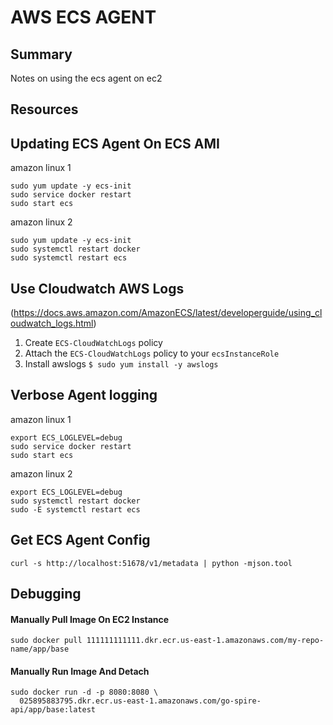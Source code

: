 # AWS ECS AGENT

## Summary

Notes on using the ecs agent on ec2

## Resources

## Updating ECS Agent On ECS AMI

amazon linux 1

```console
sudo yum update -y ecs-init
sudo service docker restart
sudo start ecs
```

amazon linux 2

```console
sudo yum update -y ecs-init
sudo systemctl restart docker
sudo systemctl restart ecs
```

## Use Cloudwatch AWS Logs

(https://docs.aws.amazon.com/AmazonECS/latest/developerguide/using_cloudwatch_logs.html)

1. Create `ECS-CloudWatchLogs` policy
2. Attach the `ECS-CloudWatchLogs` policy to your `ecsInstanceRole`
3. Install awslogs `$ sudo yum install -y awslogs`

## Verbose Agent logging

amazon linux 1

```console
export ECS_LOGLEVEL=debug
sudo service docker restart
sudo start ecs
```

amazon linux 2

```console
export ECS_LOGLEVEL=debug
sudo systemctl restart docker
sudo -E systemctl restart ecs
```

## Get ECS Agent Config

```console
curl -s http://localhost:51678/v1/metadata | python -mjson.tool
```

## Debugging

#### Manually Pull Image On EC2 Instance

```console
sudo docker pull 111111111111.dkr.ecr.us-east-1.amazonaws.com/my-repo-name/app/base
```

#### Manually Run Image And Detach

```console
sudo docker run -d -p 8080:8080 \
  025895883795.dkr.ecr.us-east-1.amazonaws.com/go-spire-api/app/base:latest
```
